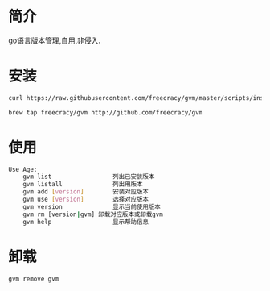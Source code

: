 # 简介
go语言版本管理,自用,非侵入.

# 安装

```bash
curl https://raw.githubusercontent.com/freecracy/gvm/master/scripts/install | sh
```

```sh
brew tap freecracy/gvm http://github.com/freecracy/gvm
```

# 使用
```bash
Use Age:
    gvm list                 列出已安装版本
    gvm listall              列出用版本
    gvm add [version]        安装对应版本
    gvm use [version]        选择对应版本
    gvm version              显示当前使用版本
    gvm rm [version|gvm] 卸载对应版本或卸载gvm
    gvm help                 显示帮助信息
```

# 卸载
```bash
gvm remove gvm
```
